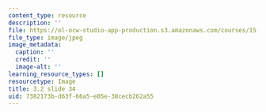 ```yaml
---
content_type: resource
description: ''
file: https://ol-ocw-studio-app-production.s3.amazonaws.com/courses/15-s21-nuts-and-bolts-of-business-plans-january-iap-2014/7382173bd63f66a5e05e38cecb262a55_Slide34.JPG
file_type: image/jpeg
image_metadata:
  caption: ''
  credit: ''
  image-alt: ''
learning_resource_types: []
resourcetype: Image
title: 3.2 slide 34
uid: 7382173b-d63f-66a5-e05e-38cecb262a55
---
```

